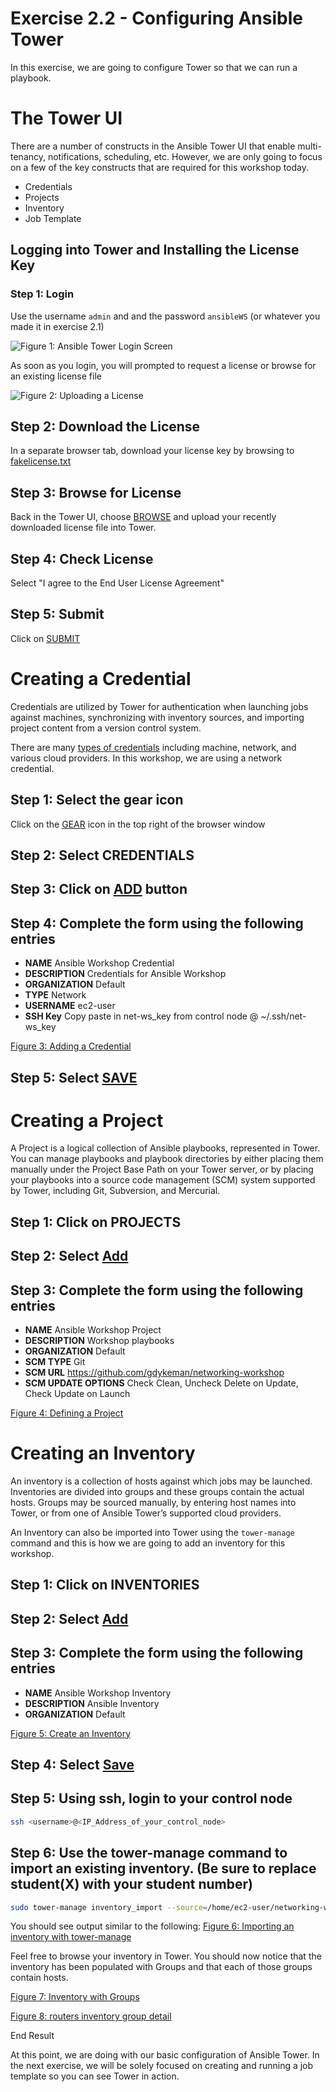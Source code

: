# Exercise 2.2 - Configuring Ansible Tower

In this exercise, we are going to configure Tower so that we can run a playbook.

# The Tower UI

There are a number of constructs in the Ansible Tower UI that enable multi-tenancy, notifications, scheduling, etc. However, we are only going to focus on a few of the key constructs that are required for this workshop today.

- Credentials
- Projects
- Inventory
- Job Template

## Logging into Tower and Installing the License Key

### Step 1: Login
Use the username `admin` and and the password `ansibleWS` (or whatever you made it in exercise 2.1)

![Figure 1: Ansible Tower Login Screen](tower.png)

As soon as you login, you will prompted to request a license or browse for an existing license file

![Figure 2: Uploading a License](license.png)

## Step 2: Download the License
In a separate browser tab, download your license key by browsing to [fakelicense.txt](fakelicense.txt)

## Step 3: Browse for License
Back in the Tower UI, choose [BROWSE](browse.png) and upload your recently downloaded license file into Tower.

## Step 4: Check License
Select "I agree to the End User License Agreement"

## Step 5: Submit
Click on [SUBMIT](submit.png)

# Creating a Credential

Credentials are utilized by Tower for authentication when launching jobs against machines, synchronizing with inventory sources, and importing project content from a version control system.

There are many [types of credentials](http://docs.ansible.com/ansible-tower/latest/html/userguide/credentials.html#credential-types) including machine, network, and various cloud providers. In this workshop, we are using a network credential.

## Step 1: Select the gear icon
Click on the [GEAR](gear.png) icon in the top right of the browser window

## Step 2: Select CREDENTIALS

## Step 3: Click on [ADD](add.png) button

## Step 4: Complete the form using the following entries

- **NAME** Ansible Workshop Credential
- **DESCRIPTION** Credentials for Ansible Workshop
- **ORGANIZATION** Default
- **TYPE** Network
- **USERNAME** ec2-user
- **SSH Key** Copy paste in net-ws_key from control node @ ~/.ssh/net-ws_key

[Figure 3: Adding a Credential](credential.png)

## Step 5: Select [SAVE](save.png)

# Creating a Project
A Project is a logical collection of Ansible playbooks, represented in Tower. You can manage playbooks and playbook directories by either placing them manually under the Project Base Path on your Tower server, or by placing your playbooks into a source code management (SCM) system supported by Tower, including Git, Subversion, and Mercurial.

## Step 1: Click on PROJECTS

## Step 2: Select [Add](add.png)

## Step 3: Complete the form using the following entries

- **NAME** Ansible Workshop Project
- **DESCRIPTION** Workshop playbooks
- **ORGANIZATION** Default
- **SCM TYPE** Git
- **SCM URL** https://github.com/gdykeman/networking-workshop
- **SCM UPDATE OPTIONS** Check Clean, Uncheck Delete on Update, Check Update on Launch

[Figure 4: Defining a Project](project.png)

# Creating an Inventory

An inventory is a collection of hosts against which jobs may be launched. Inventories are divided into groups and these groups contain the actual hosts. Groups may be sourced manually, by entering host names into Tower, or from one of Ansible Tower’s supported cloud providers.

An Inventory can also be imported into Tower using the `tower-manage` command and this is how we are going to add an inventory for this workshop.

## Step 1: Click on INVENTORIES

## Step 2: Select [Add](add.png)

## Step 3: Complete the form using the following entries

- **NAME** Ansible Workshop Inventory
- **DESCRIPTION** Ansible Inventory
- **ORGANIZATION** Default

[Figure 5: Create an Inventory](inventory.png)

## Step 4: Select [Save](save.png)

## Step 5: Using ssh, login to your control node
```bash
ssh <username>@<IP_Address_of_your_control_node>
```

## Step 6: Use the tower-manage command to import an existing inventory. (Be sure to replace student(X) with your student number)

```bash
sudo tower-manage inventory_import --source=/home/ec2-user/networking-workshop/lab_inventory/student(x).net-ws.hosts --inventory-name="Ansible Workshop Inventory"
```

You should see output similar to the following:
[Figure 6: Importing an inventory with tower-manage](inventory_manage.png)

Feel free to browse your inventory in Tower. You should now notice that the inventory has been populated with Groups and that each of those groups contain hosts.

[Figure 7: Inventory with Groups](groups.png)

[Figure 8: routers inventory group detail](inventory_detail.png)

End Result

At this point, we are doing with our basic configuration of Ansible Tower. In the next exercise, we will be solely focused on creating and running a job template so you can see Tower in action.
